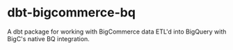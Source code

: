 # dbt-bigcommerce-bq
A dbt package for working with BigCommerce data ETL'd into BigQuery with BigC's native BQ integration.
